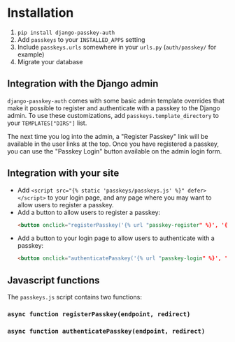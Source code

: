 # Installation

1. `pip install django-passkey-auth`
2. Add `passkeys` to your `INSTALLED_APPS` setting
3. Include `passkeys.urls` somewhere in your `urls.py` (`auth/passkey/` for example)
3. Migrate your database


## Integration with the Django admin

`django-passkey-auth` comes with some basic admin template overrides that make it
possible to register and authenticate with a passkey to the Django admin. To use these
customizations, add `passkeys.template_directory` to your `TEMPLATES["DIRS"]` list.

The next time you log into the admin, a "Register Passkey" link will be available in the
user links at the top. Once you have registered a passkey, you can use the "Passkey
Login" button available on the admin login form.


## Integration with your site

* Add `<script src="{% static 'passkeys/passkeys.js' %}" defer></script>` to your login
  page, and any page where you may want to allow users to register a passkey.
* Add a button to allow users to register a passkey:
    ```html
    <button onclick="registerPasskey('{% url "passkey-register" %}', '{% url "home" %}')">Register Passkey</button>
    ```
* Add a button to your login page to allow users to authenticate with a passkey:
    ```html
    <button onclick="authenticatePasskey('{% url "passkey-login" %}', '{% url "home" %}')">Passkey Login</button>
    ```

## Javascript functions

The `passkeys.js` script contains two functions:

### `async function registerPasskey(endpoint, redirect)`

### `async function authenticatePasskey(endpoint, redirect)`
